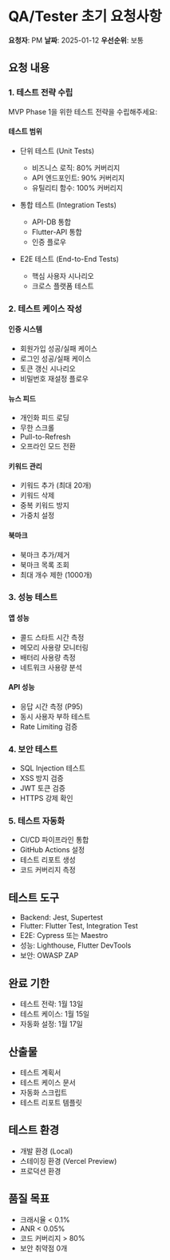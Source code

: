 # QA/Tester 초기 요청사항

**요청자**: PM
**날짜**: 2025-01-12
**우선순위**: 보통

## 요청 내용

### 1. 테스트 전략 수립
MVP Phase 1을 위한 테스트 전략을 수립해주세요:

#### 테스트 범위
- 단위 테스트 (Unit Tests)
  - 비즈니스 로직: 80% 커버리지
  - API 엔드포인트: 90% 커버리지
  - 유틸리티 함수: 100% 커버리지

- 통합 테스트 (Integration Tests)
  - API-DB 통합
  - Flutter-API 통합
  - 인증 플로우

- E2E 테스트 (End-to-End Tests)
  - 핵심 사용자 시나리오
  - 크로스 플랫폼 테스트

### 2. 테스트 케이스 작성

#### 인증 시스템
- 회원가입 성공/실패 케이스
- 로그인 성공/실패 케이스
- 토큰 갱신 시나리오
- 비밀번호 재설정 플로우

#### 뉴스 피드
- 개인화 피드 로딩
- 무한 스크롤
- Pull-to-Refresh
- 오프라인 모드 전환

#### 키워드 관리
- 키워드 추가 (최대 20개)
- 키워드 삭제
- 중복 키워드 방지
- 가중치 설정

#### 북마크
- 북마크 추가/제거
- 북마크 목록 조회
- 최대 개수 제한 (1000개)

### 3. 성능 테스트

#### 앱 성능
- 콜드 스타트 시간 측정
- 메모리 사용량 모니터링
- 배터리 사용량 측정
- 네트워크 사용량 분석

#### API 성능
- 응답 시간 측정 (P95)
- 동시 사용자 부하 테스트
- Rate Limiting 검증

### 4. 보안 테스트
- SQL Injection 테스트
- XSS 방지 검증
- JWT 토큰 검증
- HTTPS 강제 확인

### 5. 테스트 자동화
- CI/CD 파이프라인 통합
- GitHub Actions 설정
- 테스트 리포트 생성
- 코드 커버리지 측정

## 테스트 도구
- Backend: Jest, Supertest
- Flutter: Flutter Test, Integration Test
- E2E: Cypress 또는 Maestro
- 성능: Lighthouse, Flutter DevTools
- 보안: OWASP ZAP

## 완료 기한
- 테스트 전략: 1월 13일
- 테스트 케이스: 1월 15일
- 자동화 설정: 1월 17일

## 산출물
- 테스트 계획서
- 테스트 케이스 문서
- 자동화 스크립트
- 테스트 리포트 템플릿

## 테스트 환경
- 개발 환경 (Local)
- 스테이징 환경 (Vercel Preview)
- 프로덕션 환경

## 품질 목표
- 크래시율 < 0.1%
- ANR < 0.05%
- 코드 커버리지 > 80%
- 보안 취약점 0개
